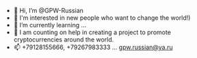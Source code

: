 - 👋 Hi, I’m @GPW-Russian
- 👀 I'm interested in new people who want to change the world!)
- 🌱 I’m currently learning ...
- 💞️ I am counting on help in creating a project to promote cryptocurrencies around the world.
- 📫 +79128155666, +79267983333 ... gpw.russian@ya.ru

<!---
GPW-Russian/GPW-Russian is a ✨ special ✨ repository because its `README.md` (this file) appears on your GitHub profile.
You can click the Preview link to take a look at your changes.
--->
